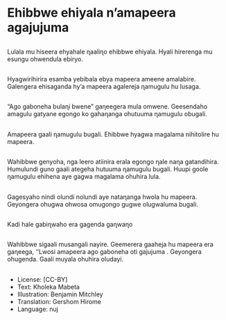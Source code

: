 # Ehibbwe ehiyala n’amapeera agajujuma

##
Lulala mu hiseera ehyahale
ɳaaliɳo ehibbwe ehiyala.
Hyali hirerenga mu esungu
ohwendula ebiryo.

##
Hyagwirihirira esamba yebibala
ebya mapeera ameene
amalabire.
Galengera ehisaganda hy’a
mapeera agalereja ɳamugulu
hu lusaga.

##
“Ago gaboneha bulaɳi bwene”
gaɳeegera mula omwene.
Geesendaho amagulu gatyane
egongo ko gahaɳanga
ohutuuma ɳamugulu obugali.

##
Amapeera gaali ɳamugulu
bugali.
Ehibbwe hyagwa magalama
nihitolire hu mapeera.

##
Wahibbwe genyoha, nga leero
atiinira erala egongo ɳale naɳa
gatandihira.
Humulundi guno gaali ategeha
hutuuma ɳamugulu bugali.
Huupi goole ɳamugulu ehihena
aye gagwa magalama ohuhira
lula.

##
Gagesyaho nindi olundi nolundi
aye nataɳanga hwola hu
mapeera.
Geyongera ohugwa ohwosa
omugongo gugwe olugwaluma
bugali.

##
Kadi hale gabiɳwaho era
gagenda gaɳwaɳo

##
Wahibbwe sigaali musangali
nayire.
Geemerera gaaheja hu
mapeera era gaɳeega, ‘’Lwosi
amapeera ago gaboneha oti
gajujuma .
Geyongera ohugenda. Gaali
muyala ohuhira oludayi.

##
* License: [CC-BY]
* Text: Kholeka Mabeta
* Illustration: Benjamin Mitchley
* Translation: Gershom Hirome
* Language: nuj
